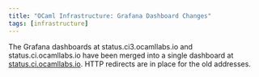 ```yaml
---
title: "OCaml Infrastructure: Grafana Dashboard Changes"
tags: [infrastructure]
---
```


The Grafana dashboards at status.ci3.ocamllabs.io and
status.ci.ocamllabs.io have been merged into a single dashboard at
[status.ci.ocamllabs.io](https://status.ocaml.ci.dev).  HTTP redirects
are in place for the old addresses.

